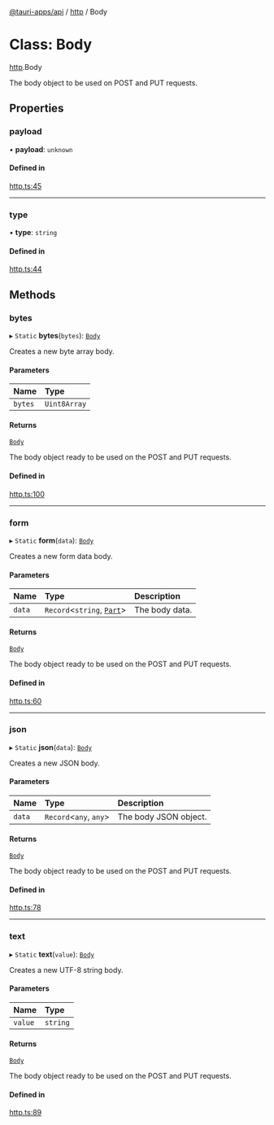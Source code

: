 [@tauri-apps/api](../index.md) / [http](../modules/http.md) / Body

# Class: Body

[http](../modules/http.md).Body

The body object to be used on POST and PUT requests.

## Properties

### payload

• **payload**: `unknown`

#### Defined in

[http.ts:45](https://github.com/tauri-apps/tauri/blob/fe0cfea/tooling/api/src/http.ts#L45)

___

### type

• **type**: `string`

#### Defined in

[http.ts:44](https://github.com/tauri-apps/tauri/blob/fe0cfea/tooling/api/src/http.ts#L44)

## Methods

### bytes

▸ `Static` **bytes**(`bytes`): [`Body`](http.Body.md)

Creates a new byte array body.

#### Parameters

| Name | Type |
| :------ | :------ |
| `bytes` | `Uint8Array` |

#### Returns

[`Body`](http.Body.md)

The body object ready to be used on the POST and PUT requests.

#### Defined in

[http.ts:100](https://github.com/tauri-apps/tauri/blob/fe0cfea/tooling/api/src/http.ts#L100)

___

### form

▸ `Static` **form**(`data`): [`Body`](http.Body.md)

Creates a new form data body.

#### Parameters

| Name | Type | Description |
| :------ | :------ | :------ |
| `data` | `Record`<`string`, [`Part`](../modules/http.md#part)\> | The body data. |

#### Returns

[`Body`](http.Body.md)

The body object ready to be used on the POST and PUT requests.

#### Defined in

[http.ts:60](https://github.com/tauri-apps/tauri/blob/fe0cfea/tooling/api/src/http.ts#L60)

___

### json

▸ `Static` **json**(`data`): [`Body`](http.Body.md)

Creates a new JSON body.

#### Parameters

| Name | Type | Description |
| :------ | :------ | :------ |
| `data` | `Record`<`any`, `any`\> | The body JSON object. |

#### Returns

[`Body`](http.Body.md)

The body object ready to be used on the POST and PUT requests.

#### Defined in

[http.ts:78](https://github.com/tauri-apps/tauri/blob/fe0cfea/tooling/api/src/http.ts#L78)

___

### text

▸ `Static` **text**(`value`): [`Body`](http.Body.md)

Creates a new UTF-8 string body.

#### Parameters

| Name | Type |
| :------ | :------ |
| `value` | `string` |

#### Returns

[`Body`](http.Body.md)

The body object ready to be used on the POST and PUT requests.

#### Defined in

[http.ts:89](https://github.com/tauri-apps/tauri/blob/fe0cfea/tooling/api/src/http.ts#L89)
